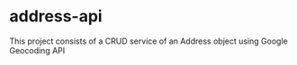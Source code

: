 # address-api
This project consists of a CRUD service of an Address object using Google Geocoding API
